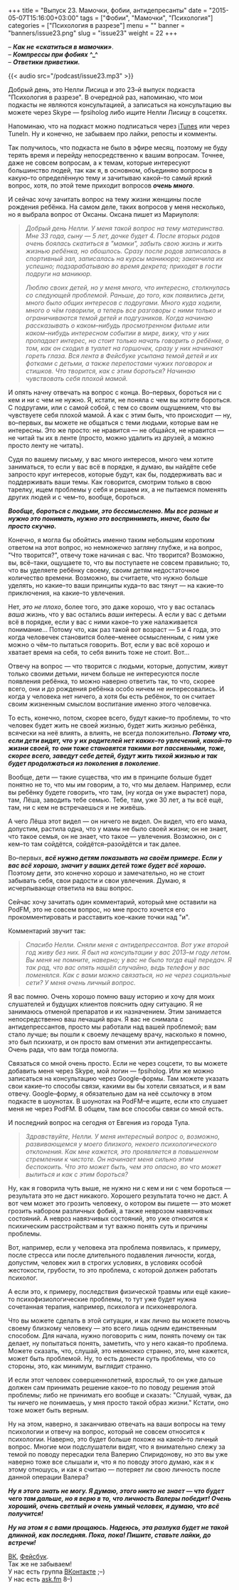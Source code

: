 +++
title = "Выпуск 23. Мамочки, фобии, антидепресанты"
date = "2015-05-07T15:16:00+03:00"
tags = ["Фобии", "Мамочки", "Психология"]
categories = ["Психология в разрезе"]
menu = ""
banner = "banners/issue23.png"
slug = "issue23"
weight = 22
+++

– ***Как не «скатиться в мамочки»***.<br>
– ***Компрессы при фобиях*** **^_^** <br>
– ***Ответики приветики.***

{{< audio src="/podcast/issue23.mp3" >}}

Добрый день, это Нелли Лисица и это 23–й выпуск подкаста "Психология в разрезе". В очередной раз, напоминаю, что мои подкасты не являются консультацией, а записаться на консультацию вы можете через Skype — fpsiholog либо ищите Нелли Лисицу в соцсетях. 

Напоминаю, что на подкаст можно подписаться через [iTunes](https://itunes.apple.com/us/podcast/психология–в–разрезе/id882538908) или через TuneIn. Ну и конечно, не забываем про лайки, репосты и комменты. 

Так получилось, что подкаста не было в эфире месяц, поэтому не буду терять время и перейду непосредственно к вашим вопросам. Точнее, даже не совсем вопросам, а к темам, которые интересуют большинство людей, так как я, в основном, объединяю вопросы в какую–то определённую тему и зачитываю какой–то самый яркий вопрос, хотя, по этой теме приходит вопросов ***очень много***. 
<!--more-->

И сейчас хочу зачитать вопрос на тему жизни женщины после рождения ребёнка. На самом деле, таких вопросов у меня несколько, но я выбрала вопрос от Оксаны. Оксана пишет из Мариуполя:

>*Добрый день Нелли. У меня такой вопрос на тему материнства. Мне 33 года, сыну — 5 лет, дочке будет 4. После вторых родов очень боялась скатиться в "мамки", забыть свою жизнь и жить жизнью ребёнка, но обошлось. Сразу после родов записалась в спортивный зал, записалась на курсы маникюра; закончила их успешно; подзарабатываю во время декрета; приходят в гости подруги на маникюр.*
>
>*Люблю своих детей, но у меня много, что интересно, столкнулась со следующей проблемой. Раньше, до того, как появились дети, много было общих интересов с подругами. Много куда ходили, много о чём говорили, а теперь все разговоры с ними только и ограничиваются темой детей и подгузников. Когда начинаю рассказывать о каком–нибудь просмотренном фильме или каком–нибудь интересном событии в мире, вижу, что у них пропадает интерес, но стоит только начать говорить о ребёнке, о том, как он сходил в туалет на горшочек, сразу у них начинают гореть глаза. Вся лента в Фейсбуке усыпана темой детей и их фотками с детьми, а также перепостами чужих поговорок и стишков. Что творится, как с этим бороться? Начинаю чувствовать себя плохой мамой.*

И опять начну отвечать на вопрос с конца. Во–первых, бороться ни с кем и ни с чем не нужно. Я, кстати, не поняла с чем вы хотите бороться. С подругами, или с самой собой, с тем со своим ощущением, что вы чувствуете себя плохой мамой. А как с этим быть, что происходит — ну, во–первых, вы можете не общаться с теми людьми, которые вам не интересны. Это же просто: не нравится — не общайся, не нравится — не читай ты их в ленте (просто, можно удалить из друзей, а можно просто ленту не читать). 

Судя по вашему письму, у вас много интересов, много чем хотите заниматься, то если у вас всё в порядке, я думаю, вы найдёте себе запросто круг интересов, которые будут, как бы, поддерживать вас и поддерживать ваши темы. Как говорится, смотрим только в свою тарелку, ищем проблемы у себя и решаем их, а не пытаемся поменять других людей и с чем–то, вообще, бороться. 

***Вообще, бороться с людьми, это бессмысленно. Мы все разные и нужно это понимать, нужно это воспринимать, иначе, было бы просто скучно.***

Конечно, я могла бы обойтись именно таким небольшим коротким ответом на этот вопрос, но немножечко загляну глубже, и на вопрос, "Что творится?", отвечу тоже начиная с вас. Что творится? Возможно, вы, всё–таки, ощущаете то, что вы поступаете не совсем правильно; то, что вы уделяете ребёнку своему, своим детям недостаточное количество времени.  Возможно, вы считаете, что нужно больше уделять, но какие–то ваши принципы куда–то вас тянут — на какие–то приключения, на какие–то увлечения. 

Нет, *это не плохо*, более того, это даже хорошо, что у вас осталась *ваша* жизнь, что у вас остались *ваши* интересы. А если у вас с детьми всё в порядке, если у вас с ними какое–то уже налаживается понимание… Потому что, как раз такой вот возраст — 5 и 4 года, это когда человечек становится более–менее осмысленным, с ним уже можно о чём–то пытаться говорить. Вот, если у вас всё хорошо и хватает время на себя, то себя винить тоже не стоит. Вот… 

Отвечу на вопрос — что творится с людьми, которые, допустим, живут только своими детьми, ничем больше не интересуются после появления ребёнка, то можно наверно ответить так, то что, скорее всего, они и до рождения ребёнка особо ничем не интересовались. И когда у человека нет ничего, а хотя бы есть ребёнок, то он считает своим жизненным смыслом воспитание именно этого человечка. 

То есть, конечно, потом, скорее всего, будут какие–то проблемы, то что человек будет жить не своей жизнью, будет жить жизнью ребёнка, всячески на неё влиять, а влиять, не всегда положительно. ***Потому что, если дети видят, что у их родителей нет каких–то увлечений, какой–то жизни своей, то они тоже становятся такими вот пассивными, тоже, скорее всего, заведут себе детей, будут жить тихой жизнью и так будет продолжаться из поколения в поколение***. 

Вообще, дети — такие существа, что им в принципе больше будет понятно не то, что мы им говорим, а то, что мы делаем. Например, если вы ребёнку будете говорить, что там, (ну когда он уже вырастет) пора, там, Лёша, заводить тебе семью. Тебе, там, уже 30 лет, а ты всё ещё, там, ни с кем не встречаешься и не живёшь.

А чего Лёша этот видел — он ничего не видел. Он видел, что его мама, допустим, растила одна, что у мамы не было своей жизни; он не знает, что такое семья, он не знает, что такое — увлечения. Возможно, он с кем–то там сойдётся, сойдётся–разойдётся и так далее. 

Во–первых, ***всё нужно детям показывать на своём примере. Если у вас всё хорошо, значит у ваших детей тоже будет всё хорошо.*** Поэтому дети, это конечно хорошо и замечательно, но не стоит забывать себя, свои радости и свои увлечения. Думаю, я исчерпывающе ответила на ваш вопрос. 

Сейчас хочу зачитать один комментарий, который мне оставили на PodFM, это не совсем вопрос, но мне просто хочется его прокомментировать и расставить кое–какие точки над "и". 

Комментарий звучит так:

>*Спасибо Нелли. Сняли меня с антидепрессантов. Вот уже второй год живу без них. Я был на консультации у вас 2013–м году летом. Вы меня не помните, наверно; у вас не было тогда ещё передач. Я так рад, что вас опять нашёл случайно, ведь телефон у вас поменялся. Как с вами можно связаться, но не через социальные сети? У меня очень личный вопрос.*

Я вас помню. Очень хорошо помню вашу историю и хочу для моих слушателей и будущих клиентов пояснить одну ситуацию. Я не занимаюсь отменой препаратов и их назначением. Этим занимается непосредственно ваш лечащий врач. Я вас не снимала с антидепрессантов, просто мы работали над вашей проблемой; вам стало лучше; вы пошли к своему лечащему врачу, насколько я помню, это был психиатр, и он просто вам отменил эти антидепрессанты. Очень рада, что вам тогда помогла. 

Связаться со мной очень просто. Если не через соцсети, то вы можете добавить меня через Skype, мой логин — fpsiholog. Или же можно записаться на консультацию через Google–формы. Там можете указать свои какие–то способы связи, какими вы бы хотели связаться, и я вам отвечу. Google–форму, я обязательно дам на неё ссылочку в этом подкасте в шоунотах. В шоунотах на PodFM–е ищите, если кто слушает меня не через PodFM. В общем, там все способы связи со мной есть. 

И последний вопрос на сегодня от Евгения из города Тула.

>*Здравствуйте, Нелли. У меня интересный вопрос о, возможно, развивающемся у моего близкого, некоего психологического отклонения. Как мне кажется, это проявляется в повышенном стремлении к чистоте. Он начинает меня сильно этим беспокоить. Что это может быть, чем это опасно, во что может вылиться и как с этим бороться?*

Ну, как я говорила чуть выше, не нужно ни с кем и ни с чем бороться — результата это не даст никакого. Хорошего результата точно не даст. А вот чем  может это грозить человеку, о котором вы пишете — это может грозить набором различных фобий, а также неврозом навязчивых состояний. А невроз навязчивых состояний, это уже относится к психическим расстройствам и тут важно понять суть и причины проблемы. 

Вот, например, если у человека эта проблема появилась, к примеру, после стресса или после длительного подавления личности, когда, допустим, человек жил в строгих условиях, в условиях особой жестокости, грубости, то это проблема, с которой должен работать психолог. 

А если это, к примеру, последствия физической травмы или ещё какие–то психофизиологические проблемы, то тут уже будет нужна сочетанная терапия, например, психолога и психоневролога.

Что вы можете сделать в этой ситуации, и как лично вы можете помочь своему близкому человеку — это всего лишь одним единственным способом. Для начала, нужно поговорить с ним, понять почему он так делает, ну попытаться понять, заметить, что у него какая–то проблема. Можете сказать, что, слушай, это немножко странно, это, мне кажется, может быть проблемой. Ну, то есть донести суть проблемы, что со стороны, это, как минимум, выглядит странно. 

И если этот человек совершеннолетний, взрослый, то он уже дальше должен сам принимать решение какое–то по поводу решения этой проблемы; либо не принимать его вообще и сказать: "Слушай, чувак, да ты ничего не понимаешь, у мня просто такой образ жизни." Кстати, оно тоже может быть верным. 

Ну на этом, наверно, я заканчиваю отвечать на ваши вопросы на тему психологии и отвечу на вопрос, который не совсем относится к психологии. Наверно, это будет больше похоже на какой–то личный вопрос. Многие мои подслушатели видят, что я внимательно слежу за темой по поводу пересадки тела Валерию Спиридонову, но это вы уже наверно тоже все слышали и, что я по поводу этого думаю, как я к этому отношусь, и как я считаю — потеряет ли свою личность после данной операции Валера? 

***Ну я этого знать не могу. Я думаю, этого никто не знает — что будет чего там дальше, но я верю в то, что личность Валеры победит! Очень хороший, очень светлый и очень умный человек, я думаю, что всё получится!***

***Ну на этом я с вами прощаюсь. Надеюсь, эта разлука будет не такой длинной, как последняя. Пока, пока! Пишите, ставьте лайки, до встречи!***


<a href="https://vk.com/sunnybunnyf">ВК</a>, <a href="https://www.facebook.com/SunnyBunnyF">Фейсбук</a>.<br>
Так же не забываем!<br>
У нас есть группа <a href="https://vk.com/fpsiholog">ВКонтакте</a> ;–)<br>
У нас есть <a href="http://ask.fm/fpsiholog">ask.fm</a> 8–)
